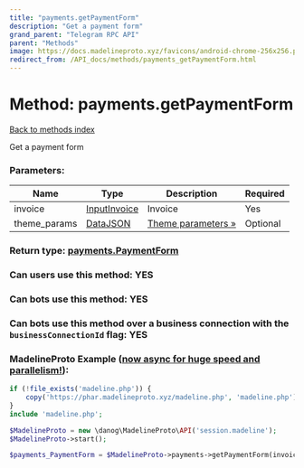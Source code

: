 ```yaml
---
title: "payments.getPaymentForm"
description: "Get a payment form"
grand_parent: "Telegram RPC API"
parent: "Methods"
image: https://docs.madelineproto.xyz/favicons/android-chrome-256x256.png
redirect_from: /API_docs/methods/payments_getPaymentForm.html
---
```

# Method: payments.getPaymentForm
[Back to methods index](index.html)



Get a payment form

### Parameters:

| Name     |    Type       | Description | Required |
|----------|---------------|-------------|----------|
|invoice|[InputInvoice](/API_docs/types/InputInvoice.html) | Invoice | Yes|
|theme\_params|[DataJSON](/API_docs/types/DataJSON.html) | [Theme parameters »](https://core.telegram.org/api/bots/webapps#theme-parameters) | Optional|


### Return type: [payments.PaymentForm](/API_docs/types/payments.PaymentForm.html)

### Can users use this method: **YES**


### Can bots use this method: **YES**


### Can bots use this method over a business connection with the `businessConnectionId` flag: **YES**


### MadelineProto Example ([now async for huge speed and parallelism!](https://docs.madelineproto.xyz/docs/ASYNC.html)):


```php
if (!file_exists('madeline.php')) {
    copy('https://phar.madelineproto.xyz/madeline.php', 'madeline.php');
}
include 'madeline.php';

$MadelineProto = new \danog\MadelineProto\API('session.madeline');
$MadelineProto->start();

$payments_PaymentForm = $MadelineProto->payments->getPaymentForm(invoice: $InputInvoice, theme_params: $DataJSON, );
```

